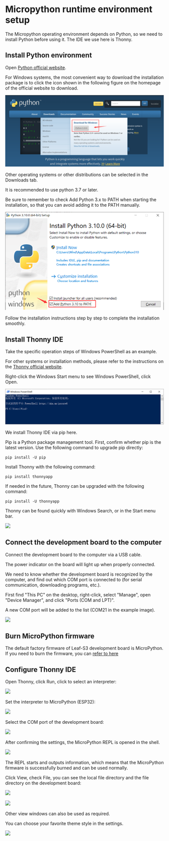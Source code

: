 # Micropython runtime environment setup

The Micropython operating environment depends on Python, so we need to install Python before using it. The IDE we use here is Thonny.

## Install Python environment

Open [Python official website](https://www.python.org/).

For Windows systems, the most convenient way to download the installation package is to click the icon shown in the following figure on the homepage of the official website to download.

![](../assets/images/Micropython_operating_env_1.png)

Other operating systems or other distributions can be selected in the Downloads tab.

It is recommended to use python 3.7 or later.

Be sure to remember to check Add Python 3.x to PATH when starting the installation, so that you can avoid adding it to the PATH manually.

![](../assets/images/Micropython_operating_env_2.png)

Follow the installation instructions step by step to complete the installation smoothly.

## Install Thonny IDE

Take the specific operation steps of Windows PowerShell as an example.

For other systems or installation methods, please refer to the instructions on the [Thonny official website](https://thonny.org/).

Right-click the Windows Start menu to see Windows PowerShell, click Open.

![](../assets/images/Micropython_operating_env_3.png)

We install Thonny IDE via pip here.

Pip is a Python package management tool. First, confirm whether pip is the latest version. Use the following command to upgrade pip directly:

```shell
pip install -U pip
````

Install Thonny with the following command:

```shell
pip install thonnyapp
````

If needed in the future, Thonny can be upgraded with the following command:

```shell
pip install -U thonnyapp
````

Thonny can be found quickly with Windows Search, or in the Start menu bar.

![](../assets/images/Micropython_operating_env_4.png)

## Connect the development board to the computer

Connect the development board to the computer via a USB cable.

The power indicator on the board will light up when properly connected.

We need to know whether the development board is recognized by the computer, and find out which COM port is connected to (for serial communication, downloading programs, etc.).

First find "This PC" on the desktop, right-click, select "Manage", open "Device Manager", and click "Ports (COM and LPT)".

A new COM port will be added to the list (COM21 in the example image).

![](../assets/images/Micropython_operating_env_5.png)

## Burn MicroPython firmware

The default factory firmware of Leaf-S3 development board is MicroPython. If you need to burn the firmware, you can [refer to here](Firmware.md)

## Configure Thonny IDE

Open Thonny, click Run, click to select an interpreter:

![](../assets/images/Micropython_operating_env_9.png)

Set the interpreter to MicroPython (ESP32):

![](../assets/images/Micropython_operating_env_10.png)

Select the COM port of the development board:

![](../assets/images/Micropython_operating_env_11.png)

After confirming the settings, the MicroPython REPL is opened in the shell.

![](../assets/images/Micropython_operating_env_12.png)

The REPL starts and outputs information, which means that the MicroPython firmware is successfully burned and can be used normally.

Click View, check File, you can see the local file directory and the file directory on the development board:

![](../assets/images/Micropython_operating_env_13.png)

![](../assets/images/Micropython_operating_env_14.png)

Other view windows can also be used as required.

You can choose your favorite theme style in the settings.

![](../assets/images/Micropython_operating_env_15.png)